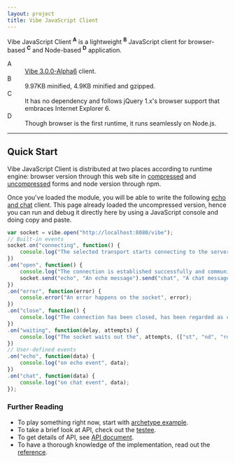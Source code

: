 ```yaml
---
layout: project
title: Vibe JavaScript Client
---
```


Vibe JavaScript Client <sup><strong>A</strong></sup> is a lightweight <sup><strong>B</strong></sup> JavaScript client for browser-based <sup><strong>C</strong></sup> and Node-based <sup><strong>D</strong></sup> application.

<dl>
    <dt>A</dt>
    <dd><a href="/projects/vibe-protocol/3.0.0-Alpha6">Vibe 3.0.0-Alpha6</a> client.</dd>
    <dt>B</dt>
    <dd>9.97KB minified, 4.9KB minified and gzipped.</dd>
    <dt>C</dt>
    <dd>It has no dependency and follows jQuery 1.x's browser support that embraces Internet Explorer 6.</dd>
    <dt>D</dt>
    <dd>Though browser is the first runtime, it runs seamlessly on Node.js.</dd>
</dl>

---

## Quick Start
Vibe JavaScript Client is distributed at two places according to runtime engine: browser version through this web site in [compressed](/projects/vibe-javascript-client/3.0.0-Alpha6/vibe.min.js) and [uncompressed](/projects/vibe-javascript-client/3.0.0-Alpha6/vibe.js) forms and node version through npm.

Once you've loaded the module, you will be able to write the following [echo and chat](/projects/vibe-protocol/3.0.0-Alpha6/reference/#example) client. This page already loaded the uncompressed version, hence you can run and debug it directly here by using a JavaScript console and doing copy and paste.

```javascript
var socket = vibe.open("http://localhost:8080/vibe");
// Built-in events
socket.on("connecting", function() {
    console.log("The selected transport starts connecting to the server");
})
.on("open", function() {
    console.log("The connection is established successfully and communication is possible");
    socket.send("echo", "An echo message").send("chat", "A chat message");
})
.on("error", function(error) {
    console.error("An error happens on the socket", error);
})
.on("close", function() {
    console.log("The connection has been closed, has been regarded as closed or could not be opened");
})
.on("waiting", function(delay, attempts) {
    console.log("The socket waits out the", attempts, (["st", "nd", "rd"][attempts - 1] || "th"), "reconnection delay", delay);
})
// User-defined events
.on("echo", function(data) {
    console.log("on echo event", data);
})
.on("chat", function(data) {
    console.log("on chat event", data);
});
```

### Further Reading

* To play something right now, start with [archetype example](https://github.com/vibe-project/vibe-examples/tree/master/archetype/vibe-javascript-client).
* To take a brief look at API, check out the [testee](https://github.com/vibe-project/vibe-javascript-client/blob/v3.0.0-Alpha6/Gruntfile.js#L61-L91).
* To get details of API, see [API document](/projects/vibe-javascript-client/3.0.0-Alpha6/api/).
* To have a thorough knowledge of the implementation, read out the [reference](/projects/vibe-javascript-client/3.0.0-Alpha6/reference/).